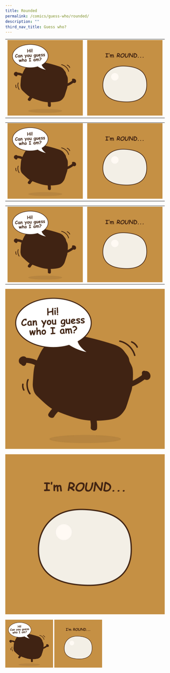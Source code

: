 ```yaml
---
title: Rounded
permalink: /comics/guess-who/rounded/
description: ""
third_nav_title: Guess who?
---
```

| | |
|:-:|:-:|
|<img src="/images/Comics/Guess%20who/comics_bouncy_intro_01.jpg" style="width:100%">|<img src="/images/Comics/Guess%20who/comics_bouncy_intro_02.jpg" style="width:100%">|

| | |
|:-:|:-:|
|<img src="/images/Comics/Guess%20who/comics_bouncy_intro_01.jpg" style="width:100%">|<img src="/images/Comics/Guess%20who/comics_bouncy_intro_02.jpg" style="width:100%">|

| | |
|:-:|:-:|
|<img src="/images/Comics/Guess%20who/comics_bouncy_intro_01.jpg" style="width:100%">|<img src="/images/Comics/Guess%20who/comics_bouncy_intro_02.jpg" style="width:100%">|

![](/images/Comics/Guess%20who/comics_bouncy_intro_01.jpg)

![](/images/Comics/Guess%20who/comics_bouncy_intro_02.jpg)

<img src="/images/Comics/Guess%20who/comics_bouncy_intro_01.jpg" style="width:30%">

<img src="/images/Comics/Guess%20who/comics_bouncy_intro_02.jpg" style="width:30%">